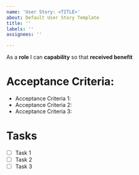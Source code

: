 ```yaml
---
name: 'User Story: <TITLE>'
about: Default User Story Template
title: ''
labels: ''
assignees: ''

---
```


As a **role** I can **capability** so that **received benefit**

# Acceptance Criteria:
- Acceptance Criteria 1:
- Acceptance Criteria 2:
- Acceptance Criteria 3:

# Tasks
- [ ] Task 1
- [ ] Task 2
- [ ] Task 3
